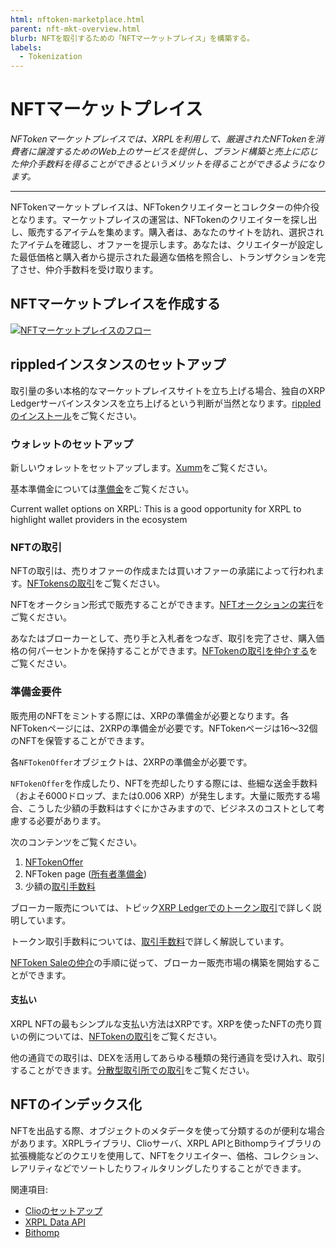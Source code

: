 ```yaml
---
html: nftoken-marketplace.html
parent: nft-mkt-overview.html
blurb: NFTを取引するための「NFTマーケットプレイス」を構築する。
labels:
  - Tokenization
---
```

# NFTマーケットプレイス

_NFTokenマーケットプレイスでは、XRPLを利用して、厳選されたNFTokenを消費者に譲渡するためのWeb上のサービスを提供し、ブランド構築と売上に応じた仲介手数料を得ることができるというメリットを得ることができるようになります。_

---

NFTokenマーケットプレイスは、NFTokenクリエイターとコレクターの仲介役となります。マーケットプレイスの運営は、NFTokenのクリエイターを探し出し、販売するアイテムを集めます。購入者は、あなたのサイトを訪れ、選択されたアイテムを確認し、オファーを提示します。あなたは、クリエイターが設定した最低価格と購入者から提示された最適な価格を照合し、トランザクションを完了させ、仲介手数料を受け取ります。

## NFTマーケットプレイスを作成する

[![NFTマーケットプレイスのフロー](/img/nft-mkt-marketplace.png "NFTマーケットプレイスのフロー")](/img/nft-mkt-marketplace.png)


## rippledインスタンスのセットアップ

取引量の多い本格的なマーケットプレイスサイトを立ち上げる場合、独自のXRP Ledgerサーバインスタンスを立ち上げるという判断が当然となります。[rippledのインストール](../../infrastructure/installation/index.md)をご覧ください。


### ウォレットのセットアップ

新しいウォレットをセットアップします。[Xumm](https://xumm.app/)をご覧ください。

基本準備金については[準備金](../../concepts/accounts/reserves.md#base-reserve-and-owner-reserve)をご覧ください。

Current wallet options on XRPL: This is a good opportunity for XRPL to highlight wallet providers in the ecosystem


### NFTの取引

NFTの取引は、売りオファーの作成または買いオファーの承諾によって行われます。[NFTokensの取引](../../tutorials/quickstart/transfer-nfts-using-javascript.md)をご覧ください。

NFTをオークション形式で販売することができます。[NFTオークションの実行](../../concepts/tokens/nfts/running-an-nft-auction.md)をご覧ください。

あなたはブローカーとして、売り手と入札者をつなぎ、取引を完了させ、購入価格の何パーセントかを保持することができます。[NFTokenの取引を仲介する](../../tutorials/quickstart/broker-an-nft-sale-using-javascript.md)をご覧ください。


### 準備金要件

販売用のNFTをミントする際には、XRPの準備金が必要となります。各NFTokenページには、2XRPの準備金が必要です。NFTokenページは16～32個のNFTを保管することができます。

各`NFTokenOffer`オブジェクトは、2XRPの準備金が必要です。

`NFTokenOffer`を作成したり、NFTを売却したりする際には、些細な送金手数料（およそ6000ドロップ、または0.006 XRP）が発生します。大量に販売する場合、こうした少額の手数料はすぐにかさみますので、ビジネスのコストとして考慮する必要があります。

次のコンテンツをご覧ください。

1. [NFTokenOffer](../../concepts/tokens/nfts/reserve-requirements.md#nftokenoffer-reserve)
2. NFToken page ([所有者準備金](../../concepts/tokens/nfts/reserve-requirements.md#owner-reserve))
3. 少額の[取引手数料](../../concepts/tokens/transfer-fees.md)


ブローカー販売については、トピック[XRP Ledgerでのトークン取引](../../concepts/tokens/nfts/trading.md)で詳しく説明しています。

トークン取引手数料については、[取引手数料](../../concepts/tokens/transfer-fees.md)で詳しく解説しています。

[NFToken Saleの仲介](../../tutorials/quickstart/broker-an-nft-sale-using-javascript.md)の手順に従って、ブローカー販売市場の構築を開始することができます。

#### 支払い

XRPL NFTの最もシンプルな支払い方法はXRPです。XRPを使ったNFTの売り買いの例については、[NFTokenの取引](../../tutorials/quickstart/transfer-nfts-using-javascript.md)をご覧ください。

他の通貨での取引は、DEXを活用してあらゆる種類の発行通貨を受け入れ、取引することができます。[分散型取引所での取引](../../tutorials/use-tokens/trade-in-the-decentralized-exchange.md#trade-in-the-decentralized-exchange)をご覧ください。

## NFTのインデックス化

NFTを出品する際、オブジェクトのメタデータを使って分類するのが便利な場合があります。XRPLライブラリ、Clioサーバ、XRPL APIとBithompライブラリの拡張機能などのクエリを使用して、NFTをクリエイター、価格、コレクション、レアリティなどでソートしたりフィルタリングしたりすることができます。

関連項目:

- [Clioのセットアップ](../../infrastructure/installation/install-clio-on-ubuntu.md)
- [XRPL Data API](https://api.xrpldata.com/docs/static/index.html#/)
- [Bithomp](https://docs.bithomp.com/#nft-xls-20)

<!--

Sorting and filtering [No link]
    Creator - nft_info (issuer field)
    Price - nft_sell_offer->offers->amount field)
    Popularity - ?
    Newly listed
    Collection - nft_info (token taxon field)
    XRP vs $ vs IOUs

Search [No link]
Featured NFTs [No link]
Supplement Information [No link]
    Rarity
    Floor price
    History
        Number of owners
        Price History

 -->
